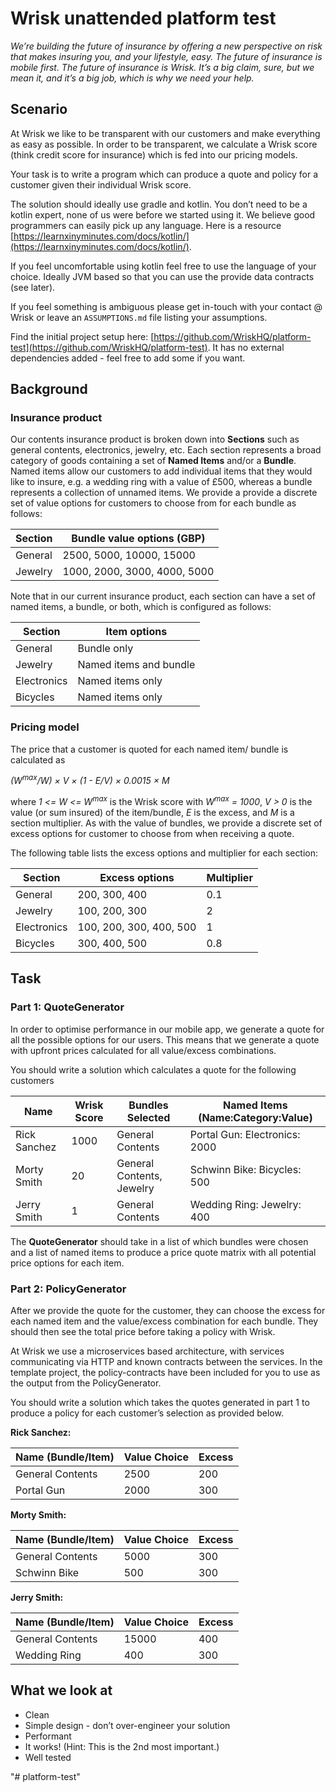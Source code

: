 # Wrisk unattended platform test

*We’re building the future of insurance by offering a new perspective on risk that makes insuring you, and your lifestyle, easy. The future of insurance is mobile first. The future of insurance is Wrisk. It’s a big claim, sure, but we mean it, and it’s a big job, which is why we need your help.*

## Scenario

At Wrisk we like to be transparent with our customers and make everything as easy as possible. In order to be transparent, we calculate a Wrisk score (think credit score for insurance) which is fed into our pricing models.

Your task is to write a program which can produce a quote and policy for a customer given their individual Wrisk score.

The solution should ideally use gradle and kotlin. You don’t need to be a kotlin expert, none of us were before we started using it. We believe good programmers can easily pick up any language. Here is a resource [https://learnxinyminutes.com/docs/kotlin/](https://learnxinyminutes.com/docs/kotlin/).

If you feel uncomfortable using kotlin feel free to use the language of your choice. Ideally JVM based so that you can use the provide data contracts (see later).

If you feel something is ambiguous please get in-touch with your contact @ Wrisk or leave an `ASSUMPTIONS.md` file listing your assumptions.

Find the initial project setup here: [https://github.com/WriskHQ/platform-test](https://github.com/WriskHQ/platform-test). It has no external dependencies added - feel free to add some if you want.

## Background

### Insurance product

Our contents insurance product is broken down into **Sections** such as general contents, electronics, jewelry, etc. Each section represents a broad category of goods containing a set of **Named Items** and/or a **Bundle**. Named items allow our customers to add individual items that they would like to insure, e.g. a wedding ring with a value of £500, whereas a bundle represents a collection of unnamed items. We provide a provide a discrete set of value options for customers to choose from for each bundle as follows:

| Section | Bundle value options (GBP)   |
|---------|------------------------------|
| General | 2500, 5000, 10000, 15000     |
| Jewelry | 1000, 2000, 3000, 4000, 5000 |


Note that in our current insurance product, each section can have a set of named items, a bundle, or both, which is configured as follows:

| Section     | Item options           |
|-------------|------------------------|
| General     | Bundle only            |
| Jewelry     | Named items and bundle |
| Electronics | Named items only       |
| Bicycles    | Named items only       |


### Pricing model

The price that a customer is quoted for each named item/ bundle is calculated as

*(W<sup>max</sup>/W) × V × (1 - E/V) × 0.0015 × M*

where *1 <= W <= W<sup>max</sup>* is the Wrisk score with *W<sup>max</sup> = 1000*, *V > 0*  is the value (or sum insured) of the item/bundle, *E* is the excess, and *M* is a section multiplier. As with the value of bundles, we provide a discrete set of excess options for customer to choose from when receiving a quote.

The following table lists the excess options and multiplier for each section: 

| Section     | Excess options          | Multiplier |
|-------------|-------------------------|------------|
| General     | 200, 300, 400           | 0.1        |
| Jewelry     | 100, 200, 300           | 2          |
| Electronics | 100, 200, 300, 400, 500 | 1          |
| Bicycles    | 300, 400, 500           | 0.8        |


## Task

### Part 1: QuoteGenerator

In order to optimise performance in our mobile app, we generate a quote for all the possible options for our users. This means that we generate a quote with upfront prices calculated for all value/excess combinations.

You should write a solution which calculates a quote for the following customers

| Name         | Wrisk Score | Bundles Selected          | Named Items (Name:Category:Value) |
|--------------|-------------|---------------------------|-----------------------------------|
| Rick Sanchez | 1000        | General Contents          | Portal Gun: Electronics: 2000     |
| Morty Smith  | 20          | General Contents, Jewelry | Schwinn Bike: Bicycles: 500       |
| Jerry Smith  | 1           | General Contents          | Wedding Ring: Jewelry: 400        |

The **QuoteGenerator** should take in a list of which bundles were chosen and a list of named items to produce a price quote matrix with all potential price options for each item. 

### Part 2: PolicyGenerator

After we provide the quote for the customer, they can choose the excess for each named item and the value/excess combination for each bundle. They should then see the total price before taking a policy with Wrisk.

At Wrisk we use a microservices based architecture, with services communicating via HTTP and known contracts between the services. In the template project, the policy-contracts have been included for you to use as the output from the PolicyGenerator.

You should write a solution which takes the quotes generated in part 1 to produce a policy for each customer’s selection as provided below.

**Rick Sanchez:**

| Name (Bundle/Item) | Value Choice | Excess |
|--------------------|--------------|--------|
| General Contents   | 2500         | 200    |
| Portal Gun         | 2000         | 300    |


**Morty Smith:**

| Name (Bundle/Item) | Value Choice | Excess |
|--------------------|--------------|--------|
| General Contents   | 5000         | 300    |
| Schwinn Bike       | 500          | 300    |


**Jerry Smith:**

| Name (Bundle/Item) | Value Choice | Excess |
|--------------------|--------------|--------|
| General Contents   | 15000        | 400    |
| Wedding Ring       | 400          | 300    |


## What we look at

* Clean
* Simple design - don’t over-engineer your solution
* Performant
* It works! (Hint: This is the 2nd most important.)
* Well tested

"# platform-test" 
